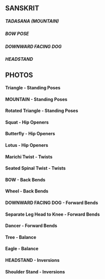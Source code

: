 ## SANSKRIT

##### TADASANA (MOUNTAIN)
##### BOW POSE
##### DOWNWARD FACING DOG
##### HEADSTAND

## PHOTOS

#### Triangle - Standing Poses
#### MOUNTAIN - Standing Poses
#### Rotated Triangle - Standing Poses
#### Squat - Hip Openers
#### Butterfly - Hip Openers
#### Lotus - Hip Openers
#### Marichi Twist - Twists
#### Seated Spinal Twist - Twists
#### BOW - Back Bends
#### Wheel - Back Bends
#### DOWNWARD FACING DOG - Forward Bends
#### Separate Leg Head to Knee - Forward Bends
#### Dancer - Forward Bends
#### Tree - Balance
#### Eagle - Balance
#### HEADSTAND - Inversions
#### Shoulder Stand - Inversions

